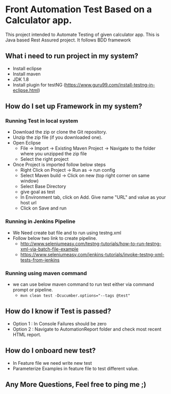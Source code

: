 # Front Automation Test Based on a Calculator app.

This project intended to Automate Testing of given calculator app.
This is Java based Rest Assured project. It follows  BDD framework

## What i need to run project in my system?

* Install eclipse
* Install maven
* JDK 1.8
* Install plugin for testNG (https://www.guru99.com/install-testng-in-eclipse.html)

## How do I set up Framework in my system?

### Running Test in local system
* Download the zip or clone the Git repository.
* Unzip the zip file (if you downloaded one).
* Open Eclipse
    * File -> Import -> Existing Maven Project -> Navigate to the folder where you unzipped the zip file
    * Select the right project
* Once Project is imported follow below steps
    * Right Click on Project -> Run as -> run config
    * Select Maven build -> Click on new (top right corner on same window)
    * Select Base Directory
    * give goal as test
    * In Environment tab, click on Add. Give name "URL" and value as your host url 
    * Click on Save and run

### Running in Jenkins Pipeline
* We Need create bat file and to run using testng.xml
* Follow below two link to create pipeline.
    * http://www.seleniumeasy.com/testng-tutorials/how-to-run-testng-xml-via-batch-file-example
    * https://www.seleniumeasy.com/jenkins-tutorials/invoke-testng-xml-tests-from-jenkins

### Running using maven command
* we can use below maven command to run test either via command prompt or pipeline.
    * ```mvn clean test -Dcucumber.options="--tags @test"```

## How do I know if Test is passed?
* Option 1 : In Console Failures should be zero
* Option 2 : Navigate to AutomationReport folder and check most recent HTML report.

## How do I onboard new test?
* In Feature file we need write new test
* Parameterize Examples in feature file to test different value.



## Any More Questions, Feel free to ping me ;)    


